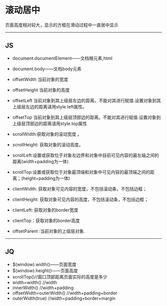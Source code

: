 # 滚动居中

页面高度相对较大，显示的方框在滑动过程中一直居中显示

---

## JS

* document.documentElement——文档根元素,html
* document.body——文档body元素

* offsetWidth 当前对象的宽度
* offsetHeight 当前对象的高度
* offsetLeft 当前对象到其上级层左边的距离。不能对其进行赋值.设置对象到其上级层左边的距离请用style.left属性。
* offsetTop 当前对象到其上级层顶部边的距离。不能对其进行赋值.设置对象到上级层顶部边的距离请用style.top属性
* scrollWidth:获取对象的滚动宽度 。
* scrollHeight: 获取对象的滚动高度。
* scrollLeft:设置或获取位于对象左边界和对象中目前可见内容的最左端之间的距离(width+padding为一体)
* scrollTop:设置或获取位于对象最顶端和对象中可见内容的最顶端之间的距离；(height+padding为一体)
* clientWidth: 获取对象可见内容的宽度，不包括滚动条，不包括边框；
* clientHeight: 获取对象可见内容的高度，不包括滚动条，不包括边框；
* clientLeft: 获取对象的border宽度
* clientTop：获取对象的border高度
* offsetParent :当前对象的上级层对象.

---

## JQ

* $(window).width()——页面宽度  
* $(window).height()——页面高度
* scrollTop()//窗口顶部距离页面实际的高度是多少
* width=width()     //width
* innerWidth()          //width+padding
* offsetWidth=outerWidth()      //width+padding+border
* outerWidth(true)  //width+padding+border+margin